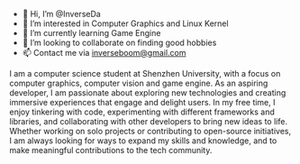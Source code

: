 - 👋 Hi, I’m @InverseDa
- 👀 I’m interested in Computer Graphics and Linux Kernel
- 🌱 I’m currently learning Game Engine
- 💞️ I’m looking to collaborate on finding good hobbies
- 📫 Contact me via inverseboom@gmail.com

<!---
InverseDa/InverseDa is a ✨ special ✨ repository because its `README.md` (this file) appears on your GitHub profile.
You can click the Preview link to take a look at your changes.
--->
I am a computer science student at Shenzhen University, with a focus on computer graphics, computer vision and game engine. As an aspiring developer, I am passionate about exploring new technologies and creating immersive experiences that engage and delight users. In my free time, I enjoy tinkering with code, experimenting with different frameworks and libraries, and collaborating with other developers to bring new ideas to life. Whether working on solo projects or contributing to open-source initiatives, I am always looking for ways to expand my skills and knowledge, and to make meaningful contributions to the tech community.
